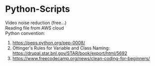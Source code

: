 # Python-Scripts
Video noise reduction (free...)<br/> Reading file from AWS cloud<br /> Python convention:<br/>
1. https://peps.python.org/pep-0008/<br/>
2. Ottinger's Rules for Variable and Class Naming:  https://drupal.star.bnl.gov/STAR/book/export/html/5692<br/>
3. https://www.freecodecamp.org/news/clean-coding-for-beginners/
